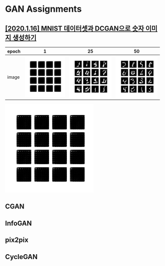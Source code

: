 # GAN Assignments
## [[2020.1.16] MNIST 데이터셋과 DCGAN으로 숫자 이미지 생성하기](https://github.com/yh08037/GAN_Assignments/tree/master/%5B1%5DDCGAN_MNIST)

| epoch | 1 | 25 | 50 |
| --------- | --------- | --------- | --------- |
| image | <img src="[1]DCGAN_MNIST/images/image_at_epoch_0001.png"> |  <img src="[1]DCGAN_MNIST/images/image_at_epoch_0025.png"> |  <img src="[1]DCGAN_MNIST/images/image_at_epoch_0050.png"> |


![dcgan_mnist](./[1]DCGAN_MNIST/images/dcgan_mnist.gif)

## CGAN

## InfoGAN

## pix2pix

## CycleGAN
